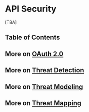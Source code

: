 # API Security

[TBA]

## Table of Contents

## More on [OAuth 2.0](https://github.com/paulveillard/cybersecurity-oauth)
## More on [Threat Detection](https://github.com/paulveillard/cybersecurity-threat-detection)
## More on [Threat Modeling](https://github.com/paulveillard/cybersecurity-threat-modeling)
## More on [Threat Mapping](https://github.com/paulveillard/cybersecurity-threat-map)
